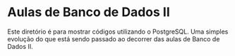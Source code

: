 # Aulas de Banco de Dados II
Este diretório é para mostrar códigos utilizando o PostgreSQL. Uma simples evolução do que está sendo passado ao decorrer das aulas de Banco de Dados II.


